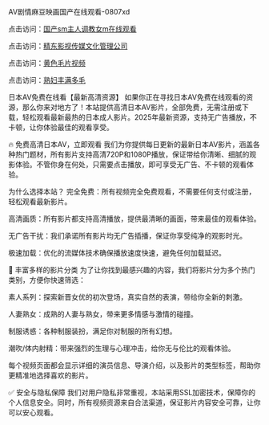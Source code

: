 AV剧情麻豆映画国产在线观看-0807xd


点击访问：<a href="https://heiliaoxqkkct.pages.dev">国产sm主人调教女m在线观看</a>

点击访问：<a href="https://heiliaozj3tjd.pages.dev">精东影视传媒文化管理公司</a>

点击访问：<a href="https://heiliaoe8ajia.pages.dev">黄色毛片视频</a>

点击访问：<a href="https://heiliaowzu4ur.pages.dev">熟妇丰满多毛</a>


日本AV免费在线看【最新高清资源】
如果你正在寻找日本AV免费在线观看的资源，那么你来对地方了！本站提供高清日本AV影片，全部免费，无需注册或下载，轻松观看最新最热的日本成人影片。2025年最新资源，支持无广告播放，不卡顿，让你体验最佳的观看享受。

🔥 免费高清日本AV，立即观看
我们为你提供每日更新的最新日本AV影片，涵盖各种热门题材，所有影片支持高清720P和1080P播放，保证带给你清晰、细腻的观影体验。不管你身在何处，只需要点击播放，即可享受无广告、不卡顿的观看体验。

为什么选择本站？
完全免费：所有视频完全免费观看，不需要任何支付或注册，轻松观看最新影片。

高清画质：所有影片都支持高清播放，提供最清晰的画面，带来最佳的观看体验。

无广告干扰：我们承诺所有影片均无广告插播，保证你享受纯净的观影时光。

极速加载：优化的流媒体技术确保播放速度快速，避免任何加载延迟。

🧡 丰富多样的影片分类
为了让你找到最感兴趣的内容，我们将影片分为多个热门类别，方便你快速筛选：

素人系列：探索新晋女优的初次登场，真实自然的表演，带给你全新的刺激。

人妻熟女：成熟的人妻与熟女，带来更多情感与激情的碰撞。

制服诱惑：各种制服装扮，满足你对制服的所有幻想。

潮吹/体内射精：带来强烈的生理与心理冲击，给你无与伦比的观看体验。

每个视频页面都会显示详细的演员信息、导演介绍，以及影片的类型标签，帮助你更精准地选择喜欢的影片。

✅ 安全与隐私保障
我们对用户隐私非常重视，本站采用SSL加密技术，保障你的个人信息安全。同时，所有视频资源来自合法渠道，保证影片内容安全可靠，让你可以安心观看。


<span style="display:none;">[Canonical link]( https://github.com/785xd/74611 ）</span>
